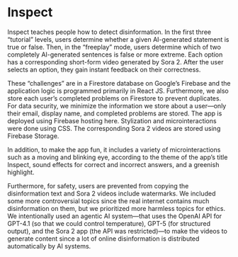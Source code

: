 # Inspect
Inspect teaches people how to detect disinformation. In the first three “tutorial” levels, users determine whether a given AI-generated statement is true or false. Then, in the “freeplay” mode, users determine which of two completely AI-generated sentences is false or more extreme. Each option has a corresponding short-form video generated by Sora 2. After the user selects an option, they gain instant feedback on their correctness. 

These “challenges” are in a Firestore database on Google’s Firebase and the application logic is programmed primarily in React JS. Furthermore, we also store each user’s completed problems on Firestore to prevent duplicates. For data security, we minimize the information we store about a user—only their email, display name, and completed problems are stored. The app is deployed using Firebase hosting here. Stylization and microinteractions were done using CSS. The corresponding Sora 2 videos are stored using Firebase Storage.

In addition, to make the app fun, it includes a variety of microinteractions such as a moving and blinking eye, according to the theme of the app’s title Inspect, sound effects for correct and incorrect answers, and a greenish highlight.

Furthermore, for safety, users are prevented from copying the disinformation text and Sora 2 videos include watermarks. We included some more controversial topics since the real internet contains much disinformation on them, but we prioritized more harmless topics for ethics. We intentionally used an agentic AI system—that uses the OpenAI API for GPT-4.1 (so that we could control temperature), GPT-5 (for structured output), and the Sora 2 app (the API was restricted)—to make the videos to generate content since a lot of online disinformation is distributed automatically by AI systems.
